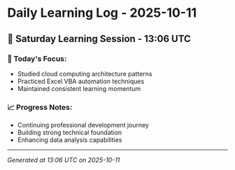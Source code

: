 # Daily Learning Log - 2025-10-11

## 📅 Saturday Learning Session - 13:06 UTC

### 🎯 Today's Focus:
- Studied cloud computing architecture patterns
- Practiced Excel VBA automation techniques
- Maintained consistent learning momentum

### 📈 Progress Notes:
- Continuing professional development journey
- Building strong technical foundation
- Enhancing data analysis capabilities

---
*Generated at 13:06 UTC on 2025-10-11*
